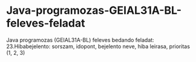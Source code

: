 # Java-programozas-GEIAL31A-BL-feleves-feladat
Java programozas (GEIAL31A-BL) feleves bedando feladat: 23.Hibabejelento: sorszam, idopont, bejelento neve, hiba leirasa, prioritas (1, 2, 3)
